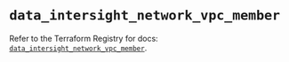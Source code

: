 # `data_intersight_network_vpc_member`

Refer to the Terraform Registry for docs: [`data_intersight_network_vpc_member`](https://registry.terraform.io/providers/ciscodevnet/intersight/1.0.71/docs/data-sources/network_vpc_member).
